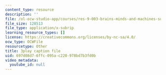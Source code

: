 ```yaml
---
content_type: resource
description: ''
file: /ol-ocw-studio-app/courses/res-9-003-brains-minds-and-machines-summer-course-summer-2015/697d08d76ffc095ac220978bd7b3fd0b_8PcPpVQK7N8.srt
file_size: 128513
file_type: application/x-subrip
learning_resource_types: []
license: https://creativecommons.org/licenses/by-nc-sa/4.0/
ocw_type: OCWFile
resourcetype: Other
title: 3play caption file
uid: 697d08d7-6ffc-095a-c220-978bd7b3fd0b
video_metadata:
  youtube_id: null
---
```

